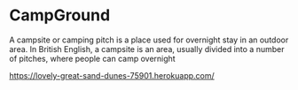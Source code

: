 # CampGround
A campsite or camping pitch is a place used for overnight stay in an outdoor area. In British English, a campsite is an area, usually divided into a number of pitches, where people can camp overnight

https://lovely-great-sand-dunes-75901.herokuapp.com/
